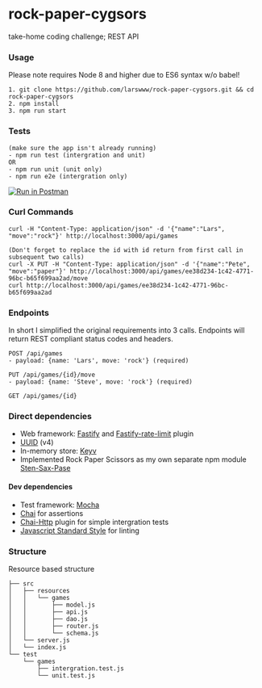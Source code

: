 # rock-paper-cygsors

take-home coding challenge; REST API


### Usage
Please note requires Node 8 and higher due to ES6 syntax w/o babel!
```$xslt
1. git clone https://github.com/larswww/rock-paper-cygsors.git && cd rock-paper-cygsors
2. npm install
3. npm run start
```

### Tests
```$xslt
(make sure the app isn't already running)
- npm run test (intergration and unit)
OR
- npm run unit (unit only)
- npm run e2e (intergration only)
```
[![Run in Postman](https://run.pstmn.io/button.svg)](https://app.getpostman.com/run-collection/380e0e3fb992c2f61e61)

### Curl Commands
```$xslt
curl -H "Content-Type: application/json" -d '{"name":"Lars", "move":"rock"}' http://localhost:3000/api/games

(Don't forget to replace the id with id return from first call in subsequent two calls)
curl -X PUT -H "Content-Type: application/json" -d '{"name":"Pete", "move":"paper"}' http://localhost:3000/api/games/ee38d234-1c42-4771-96bc-b65f699aa2ad/move
curl http://localhost:3000/api/games/ee38d234-1c42-4771-96bc-b65f699aa2ad
```

### Endpoints
In short I simplified the original requirements into 3 calls. Endpoints will return REST compliant status codes and headers.

```$xslt 
POST /api/games
- payload: {name: 'Lars', move: 'rock'} (required)
```

```$xslt 
PUT /api/games/{id}/move
- payload: {name: 'Steve', move: 'rock'} (required)
```

```$xslt 
GET /api/games/{id}
```

### Direct dependencies
* Web framework: [Fastify](https://www.fastify.io/) and [Fastify-rate-limit](https://github.com/fastify/fastify-helmet) plugin
* [UUID](https://www.npmjs.com/package/uuid) (v4)
* In-memory store: [Keyv](https://www.npmjs.com/package/keyv) 
* Implemented Rock Paper Scissors as my own separate npm module [Sten-Sax-Pase](https://www.npmjs.com/package/sten-sax-pase)

#### Dev dependencies
* Test framework: [Mocha](https://mochajs.org/) 
* [Chai](https://www.chaijs.com/) for assertions 
* [Chai-Http](https://www.chaijs.com/plugins/chai-http/) plugin for simple intergration tests
* [Javascript Standard Style](https://www.npmjs.com/package/standard) for linting
 
### Structure
Resource based structure 
```$xslt
├── src  
│   ├── resources
│   │   └── games
│   │       ├── model.js
│   │       ├── api.js
│   │       ├── dao.js              
│   │       ├── router.js
│   │       └── schema.js           
│   └── server.js                   
│   └── index.js                    
└── test
    └── games
        ├── intergration.test.js
        └── unit.test.js
```



